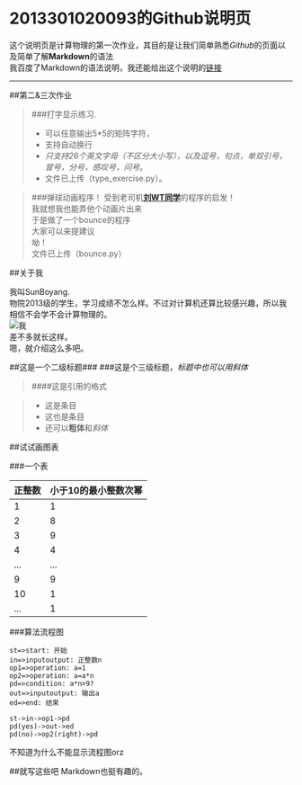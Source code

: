 # 2013301020093的Github说明页

这个说明页是计算物理的第一次作业，其目的是让我们简单熟悉*Github*的页面以及简单了解**Markdown**的语法  
我百度了Markdown的语法说明，我还能给出这个说明的[链接](https://segmentfault.com/markdown)

---

##第二&三次作业  

>###打字显示练习.   
> - 可以任意输出5*5的矩阵字符， 
> - 支持自动换行 
> - *只支持26个英文字母（不区分大小写），以及逗号，句点，单双引号，冒号，分号，感叹号，问号*。  
> - 文件已上传（type_exercise.py）。

>###弹球动画程序！
受到老司机[**刘WT同学**](https://github.com/whuCanon/computationalphysics_N2013301020085)的程序的启发！  
我就想我也能弄他个动画片出来   
于是做了一个bounce的程序   
大家可以来提建议  
呦！  
文件已上传（bounce.py）

##关于我

我叫SunBoyang.  
物院2013级的学生，学习成绩不怎么样。不过对计算机还算比较感兴趣，所以我相信不会学不会计算物理的。   
![我](http://attach.bbs.miui.com/forum/201401/09/205412cddthurrtguge9ut.png)  
差不多就长这样。  
嗯，就介绍这么多吧。


##这是一个二级标题###
###这是个三级标题，*标题中也可以用斜体*

>####这是引用的格式  

> - 这是条目
> - 这也是条目
> - 还可以**粗体**和*斜体*

##试试画图表

###一个表

正整数   | 小于10的最小整数次幂
-------- | ---
1 | 1
2 | 8
3 | 9
4 | 4
... | ...
9 | 9
10 | 1
... | 1

###算法流程图

```flow
st=>start: 开始
in=>inputoutput: 正整数n
op1=>operation: a=1
op2=>operation: a=a*n
pd=>condition: a*n>9?
out=>inputoutput: 输出a
ed=>end: 结束

st->in->op1->pd
pd(yes)->out->ed
pd(no)->op2(right)->pd
```
不知道为什么不能显示流程图orz

##就写这些吧
Markdown也挺有趣的。

